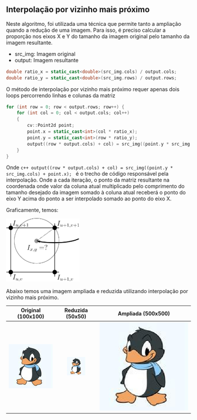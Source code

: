 Interpolação por vizinho mais próximo
---------------------

Neste algoritmo, foi utilizada uma técnica que permite tanto a ampliação quando a redução de uma imagem. Para isso, é preciso 
calcular a proporção nos eixos X e Y do tamanho da imagem original pelo tamanho da imagem resultante.

- src_img: Imagem original
- output: Imagem resultante
```c++
double ratio_x = static_cast<double>(src_img.cols) / output.cols;
double ratio_y = static_cast<double>(src_img.rows) / output.rows;
```

O método de interpolação por vizinho mais próximo requer apenas dois loops percorrendo linhas e colunas da matriz
```c++
for (int row = 0; row < output.rows; row++) {
    for (int col = 0; col < output.cols; col++)
    {
        cv::Point2d point;
        point.x = static_cast<int>(col * ratio_x);
        point.y = static_cast<int>(row * ratio_y);
        output((row * output.cols) + col) = src_img((point.y * src_img.cols) + point.x);
    }
}
```

Onde ```c++ output((row * output.cols) + col) = src_img((point.y * src_img.cols) + point.x); ``` é o trecho de código responsável 
pela interpolação.
Onde a cada iteração, o ponto da matriz resultante na coordenada onde valor da coluna atual multiplicado pelo comprimento do tamanho 
desejado da imagem somado à coluna atual receberá o ponto do eixo Y acima do ponto a ser interpolado somado ao ponto do eixo X.

Graficamente, temos:

<img src="https://raw.githubusercontent.com/herodrigues/cvip/master/img/nearest_neighbour_chart.png" width="200">

Abaixo temos uma imagem ampliada e reduzida utilizando interpolação por vizinho mais próximo.

|  Original (100x100)  |  Reduzida (50x50)  | Ampliada (500x500) |
| :---: | :-----: | :---: |
| ![](https://raw.githubusercontent.com/herodrigues/cvip/master/img/tux.jpg) |  ![](https://raw.githubusercontent.com/herodrigues/cvip/master/img/tux-nearest-50.jpg) | ![](https://raw.githubusercontent.com/herodrigues/cvip/master/img/tux-nearest-500.jpg)  |
